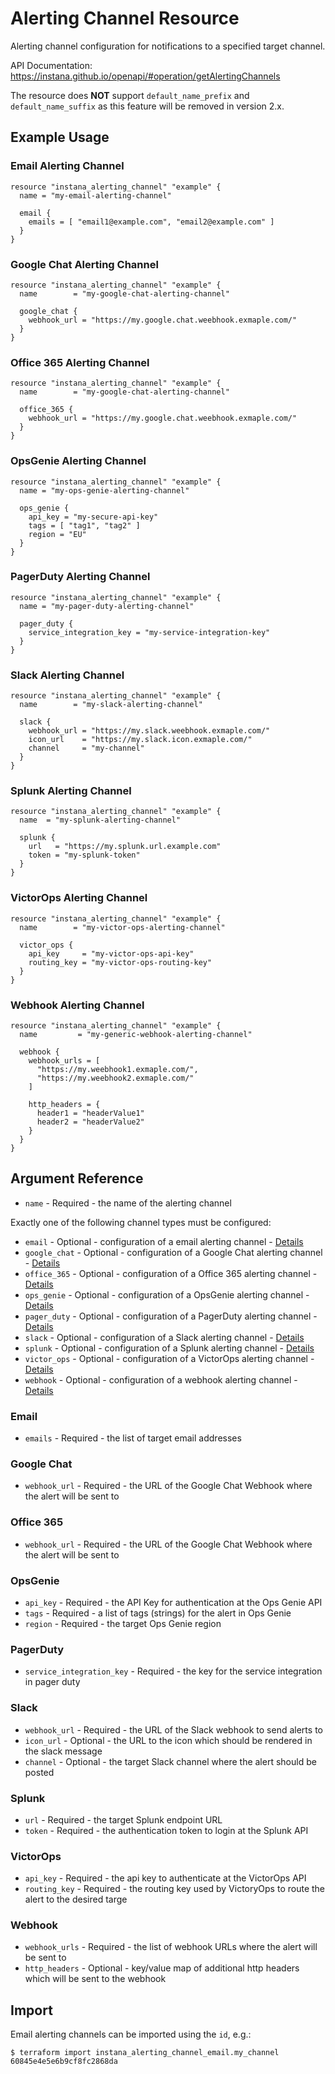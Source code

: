 # Alerting Channel Resource

Alerting channel configuration for notifications to a specified target channel.

API Documentation: <https://instana.github.io/openapi/#operation/getAlertingChannels>

The resource does **NOT** support `default_name_prefix` and `default_name_suffix` as this feature will
be removed in version 2.x.

## Example Usage

### Email Alerting Channel

```hcl
resource "instana_alerting_channel" "example" {
  name = "my-email-alerting-channel"
  
  email {
    emails = [ "email1@example.com", "email2@example.com" ]
  }
}
```

### Google Chat Alerting Channel

```hcl
resource "instana_alerting_channel" "example" {
  name        = "my-google-chat-alerting-channel"
  
  google_chat {
    webhook_url = "https://my.google.chat.weebhook.exmaple.com/"
  }
}
```

### Office 365 Alerting Channel

```hcl
resource "instana_alerting_channel" "example" {
  name        = "my-google-chat-alerting-channel"
  
  office_365 {
    webhook_url = "https://my.google.chat.weebhook.exmaple.com/"
  }
}
```

### OpsGenie Alerting Channel

```hcl
resource "instana_alerting_channel" "example" {
  name = "my-ops-genie-alerting-channel"
  
  ops_genie {
    api_key = "my-secure-api-key"
    tags = [ "tag1", "tag2" ]
    region = "EU"
  }
}
```

### PagerDuty Alerting Channel

```hcl
resource "instana_alerting_channel" "example" {
  name = "my-pager-duty-alerting-channel"
  
  pager_duty {
    service_integration_key = "my-service-integration-key"
  }
}
```

### Slack Alerting Channel

```hcl
resource "instana_alerting_channel" "example" {
  name        = "my-slack-alerting-channel"
  
  slack {
    webhook_url = "https://my.slack.weebhook.exmaple.com/"
    icon_url    = "https://my.slack.icon.exmaple.com/"
    channel     = "my-channel"
  }
}
```

### Splunk Alerting Channel

```hcl
resource "instana_alerting_channel" "example" {
  name  = "my-splunk-alerting-channel"
  
  splunk {
    url   = "https://my.splunk.url.example.com"
    token = "my-splunk-token"
  }
}
```

### VictorOps Alerting Channel

```hcl
resource "instana_alerting_channel" "example" {
  name        = "my-victor-ops-alerting-channel"
  
  victor_ops {
    api_key     = "my-victor-ops-api-key"
    routing_key = "my-victor-ops-routing-key"
  }
}
```

### Webhook Alerting Channel

```hcl
resource "instana_alerting_channel" "example" {
  name         = "my-generic-webhook-alerting-channel"
  
  webhook {
    webhook_urls = [ 
      "https://my.weebhook1.exmaple.com/", 
      "https://my.weebhook2.exmaple.com/" 
    ]
    
    http_headers = {
      header1 = "headerValue1"
      header2 = "headerValue2"
    }
  }
}
```

## Argument Reference

* `name` - Required - the name of the alerting channel

Exactly one of the following channel types must be configured:

* `email` - Optional - configuration of a email alerting channel - [Details](#email)
* `google_chat` - Optional - configuration of a Google Chat alerting channel - [Details](#google-chat)
* `office_365` - Optional - configuration of a Office 365 alerting channel - [Details](#office-365)
* `ops_genie` - Optional - configuration of a OpsGenie alerting channel - [Details](#opsgenie)
* `pager_duty` - Optional - configuration of a PagerDuty alerting channel - [Details](#pagerduty)
* `slack` - Optional - configuration of a Slack alerting channel - [Details](#slack)
* `splunk` - Optional - configuration of a Splunk alerting channel - [Details](#splunk)
* `victor_ops` - Optional - configuration of a VictorOps alerting channel - [Details](#victorops)
* `webhook` - Optional - configuration of a webhook alerting channel - [Details](#webhook)

### Email

* `emails` - Required - the list of target email addresses

### Google Chat

* `webhook_url` - Required - the URL of the Google Chat Webhook where the alert will be sent to

### Office 365

* `webhook_url` - Required - the URL of the Google Chat Webhook where the alert will be sent to

### OpsGenie

* `api_key` - Required - the API Key for authentication at the Ops Genie API
* `tags` - Required - a list of tags (strings) for the alert in Ops Genie
* `region` - Required - the target Ops Genie region

### PagerDuty

* `service_integration_key` - Required - the key for the service integration in pager duty

### Slack

* `webhook_url` - Required - the URL of the Slack webhook to send alerts to
* `icon_url` - Optional - the URL to the icon which should be rendered in the slack message
* `channel` - Optional - the target Slack channel where the alert should be posted

### Splunk

* `url` - Required - the target Splunk endpoint URL
* `token` - Required - the authentication token to login at the Splunk API

### VictorOps

* `api_key` - Required - the api key to authenticate at the VictorOps API
* `routing_key` - Required - the routing key used by VictoryOps to route the alert to the desired targe

### Webhook

* `webhook_urls` - Required - the list of webhook URLs where the alert will be sent to
* `http_headers` - Optional - key/value map of additional http headers which will be sent to the webhook

## Import

Email alerting channels can be imported using the `id`, e.g.:

```
$ terraform import instana_alerting_channel_email.my_channel 60845e4e5e6b9cf8fc2868da
```